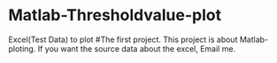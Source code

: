 # Matlab-Thresholdvalue-plot
Excel(Test Data) to plot
#The first project.
This project is about Matlab-ploting.
If you want the source data about the excel, Email me.
